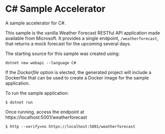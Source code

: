 # C# Sample Accelerator

A sample accelerator for C#.

This sample is the vanilla Weather Forecast RESTful API application made available from Microsoft.  It provides a single endpoint, `/weatherforecast`, that returns a mock forecast for the upcoming several days.

The starting source for this sample was created using:
```
dotnet new webapi --language C#
```

If the _Dockerfile_ option is elected, the generated project will include a Dockerfile that can be used to create a Docker image for the sample application.

To run the sample application:

```
$ dotnet run
```

Once running, access the endpoint at https://localhost:5001/weatherforecast

```
$ http --verify=no https://localhost:5001/weatherforecast
```
